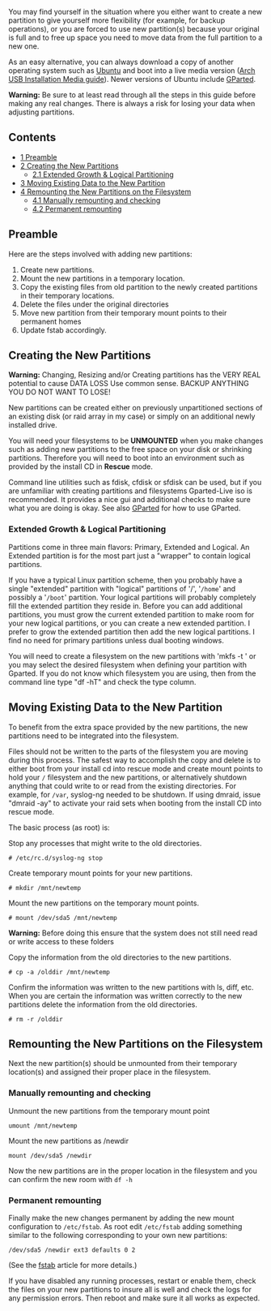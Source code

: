You may find yourself in the situation where you either want to create a new partition to give yourself more flexibility (for example, for backup operations), or you are forced to use new partition(s) because your original is full and to free up space you need to move data from the full partition to a new one.

As an easy alternative, you can always download a copy of another operating system such as [Ubuntu](http://www.ubuntu.com) and boot into a live media version ([Arch USB Installation Media guide](/index.php/USB_Installation_Media "USB Installation Media")). Newer versions of Ubuntu include [GParted](/index.php/GParted "GParted").

**Warning:** Be sure to at least read through all the steps in this guide before making any real changes. There is always a risk for losing your data when adjusting partitions.

## Contents

*   [1 Preamble](#Preamble)
*   [2 Creating the New Partitions](#Creating_the_New_Partitions)
    *   [2.1 Extended Growth & Logical Partitioning](#Extended_Growth_.26_Logical_Partitioning)
*   [3 Moving Existing Data to the New Partition](#Moving_Existing_Data_to_the_New_Partition)
*   [4 Remounting the New Partitions on the Filesystem](#Remounting_the_New_Partitions_on_the_Filesystem)
    *   [4.1 Manually remounting and checking](#Manually_remounting_and_checking)
    *   [4.2 Permanent remounting](#Permanent_remounting)

## Preamble

Here are the steps involved with adding new partitions:

1.  Create new partitions.
2.  Mount the new partitions in a temporary location.
3.  Copy the existing files from old partition to the newly created partitions in their temporary locations.
4.  Delete the files under the original directories
5.  Move new partition from their temporary mount points to their permanent homes
6.  Update fstab accordingly.

## Creating the New Partitions

**Warning:** Changing, Resizing and/or Creating partitions has the VERY REAL potential to cause DATA LOSS Use common sense. BACKUP ANYTHING YOU DO NOT WANT TO LOSE!

New partitions can be created either on previously unpartitioned sections of an existing disk (or raid array in my case) or simply on an additional newly installed drive.

You will need your filesystems to be **UNMOUNTED** when you make changes such as adding new partitions to the free space on your disk or shrinking partitions. Therefore you will need to boot into an environment such as provided by the install CD in **Rescue** mode.

Command line utilities such as fdisk, cfdisk or sfdisk can be used, but if you are unfamiliar with creating partitions and filesystems Gparted-Live iso is recommended. It provides a nice gui and additional checks to make sure what you are doing is okay. See also [GParted](/index.php/GParted "GParted") for how to use GParted.

### Extended Growth & Logical Partitioning

Partitions come in three main flavors: Primary, Extended and Logical. An Extended partition is for the most part just a "wrapper" to contain logical partitions.

If you have a typical Linux partition scheme, then you probably have a single "extended" partition with "logical" partitions of '/', '`/home`' and possibly a '`/boot`' partition. Your logical partitions will probably completely fill the extended partition they reside in. Before you can add additional partitions, you must grow the current extended partition to make room for your new logical partitions, or you can create a new extended partition. I prefer to grow the extended partition then add the new logical partitions. I find no need for primary partitions unless dual booting windows.

You will need to create a filesystem on the new partitions with 'mkfs -t <fstype>' or you may select the desired filesystem when defining your partition with Gparted. If you do not know which filesystem you are using, then from the command line type "df -hT" and check the type column.

## Moving Existing Data to the New Partition

To benefit from the extra space provided by the new partitions, the new partitions need to be integrated into the filesystem.

Files should not be written to the parts of the filesystem you are moving during this process. The safest way to accomplish the copy and delete is to either boot from your install cd into rescue mode and create mount points to hold your `/` filesystem and the new partitions, or alternatively shutdown anything that could write to or read from the existing directories. For example, for `/var`, syslog-ng needed to be shutdown. If using dmraid, issue "dmraid -ay" to activate your raid sets when booting from the install CD into rescue mode.

The basic process (as root) is:

Stop any processes that might write to the old directories.

```
# /etc/rc.d/syslog-ng stop

```

Create temporary mount points for your new partitions.

```
# mkdir /mnt/newtemp

```

Mount the new partitions on the temporary mount points.

```
# mount /dev/sda5 /mnt/newtemp

```

**Warning:** Before doing this ensure that the system does not still need read or write access to these folders

Copy the information from the old directories to the new partitions.

```
# cp -a /olddir /mnt/newtemp

```

Confirm the information was written to the new partitions with ls, diff, etc. When you are certain the information was written correctly to the new partitions delete the information from the old directories.

```
# rm -r /olddir

```

## Remounting the New Partitions on the Filesystem

Next the new partition(s) should be unmounted from their temporary location(s) and assigned their proper place in the filesystem.

### Manually remounting and checking

Unmount the new partitions from the temporary mount point

```
umount /mnt/newtemp

```

Mount the new partitions as /newdir

```
mount /dev/sda5 /newdir

```

Now the new partitions are in the proper location in the filesystem and you can confirm the new room with `df -h`

### Permanent remounting

Finally make the new changes permanent by adding the new mount configuration to `/etc/fstab`. As root edit `/etc/fstab` adding something similar to the following corresponding to your own new partitions:

```
/dev/sda5 /newdir ext3 defaults 0 2

```

(See the [fstab](/index.php/Fstab "Fstab") article for more details.)

If you have disabled any running processes, restart or enable them, check the files on your new partitions to insure all is well and check the logs for any permission errors. Then reboot and make sure it all works as expected.
